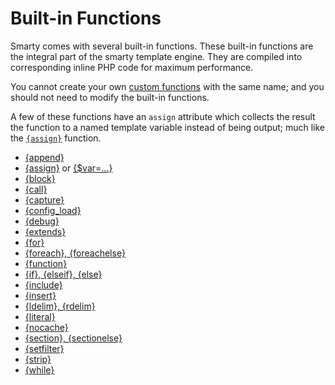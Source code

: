 # Built-in Functions

Smarty comes with several built-in functions. These built-in functions
are the integral part of the smarty template engine. They are compiled
into corresponding inline PHP code for maximum performance.

You cannot create your own [custom functions](../language-custom-functions.md) with the same name; and you
should not need to modify the built-in functions.

A few of these functions have an `assign` attribute which collects the
result the function to a named template variable instead of being
output; much like the [`{assign}`](language-function-assign.md) function.

- [{append}](language-function-append.md)
- [{assign}](language-function-assign.md) or [{$var=...}](language-function-shortform-assign.md)
- [{block}](language-function-block.md)
- [{call}](language-function-call.md)
- [{capture}](language-function-capture.md)
- [{config_load}](language-function-config-load.md)
- [{debug}](language-function-debug.md)
- [{extends}](language-function-extends.md)
- [{for}](language-function-for.md)
- [{foreach}, {foreachelse}](language-function-foreach.md)
- [{function}](language-function-function.md)
- [{if}, {elseif}, {else}](language-function-if.md)
- [{include}](language-function-include.md)
- [{insert}](language-function-insert.md)
- [{ldelim}, {rdelim}](language-function-ldelim.md)
- [{literal}](language-function-literal.md)
- [{nocache}](language-function-nocache.md)
- [{section}, {sectionelse}](language-function-section.md)
- [{setfilter}](language-function-setfilter.md)
- [{strip}](language-function-strip.md)
- [{while}](language-function-while.md)

